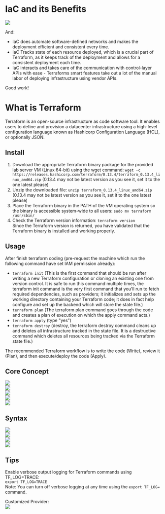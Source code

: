 # IaC and its Benefits
![](./IaC%20and%20its%20Benefits.png)  
  
And:  
* IaC does automate software-defined networks and makes the deployment efficient and consistent every time.
* IaC Tracks state of each resource deployed, which is a crucial part of Terraform, as it keeps track of the deployment and allows for a consistent deployment each time.
* IaC interacts and takes care of the communication with control-layer APIs with ease - Terraforms smart features take out a lot of the manual labor of deploying infrastructure using vendor APIs.
  
Good work!
# What is Terraform
Terraform is an open-source infrastructure as code software tool. It enables users to define and provision a datacenter infrastructure using a high-level configuration language known as Hashicorp Configuration Language (HCL), or optionally JSON.  
  
## Install
1. Download the appropriate Terraform binary package for the provided lab server VM (Linux 64-bit) using the wget command:
`wget -c https://releases.hashicorp.com/terraform/0.13.4/terraform_0.13.4_linux_amd64.zip` (0.13.4 may not be latest version as you see it, set it to the one latest please)  
2. Unzip the downloaded file:
`unzip terraform_0.13.4_linux_amd64.zip` (0.13.4 may not be latest version as you see it, set it to the one latest please)  
3. Place the Terraform binary in the PATH of the VM operating system so the binary is accessible system-wide to all users:
`sudo mv terraform /usr/sbin/`  
4. Check the Terraform version information:
`terraform version`  
Since the Terraform version is returned, you have validated that the Terraform binary is installed and working properly.  
  
## Usage
After finish terraform coding (pre-request the machine which run the following command have set IAM permission already):  
* `terraform init` (This is the first command that should be run after writing a new Terraform configuration or cloning an existing one from version control. It is safe to run this command multiple times, the terraform init command is the very first command that you'll run to fetch required dependencies, such as providers; it initializes and sets up the working directory containing your Terraform code; it does in fact help configure and set up the backend which will store the state file.)  
* `terraform plan` (The terraform plan command goes through the code and creates a plan of execution on which the apply command acts.)  
* `terraform apply` (type "yes")  
* `terraform destroy` (destroy, the terraform destroy command cleans up and deletes all infrastructure tracked in the state file. It is a destructive command which deletes all resources being tracked via the Terraform state file.)  
  
The recommended Terraform workflow is to write the code (Write), review it (Plan), and then execute/deploy the code (Apply).  
  
## Core Concept
![](./Terraform%20Workflow.png)  
![](./Terraform%20Workflow%20Init.png)  
![](./Terraform%20Workflow%20Plan.png)  
![](./Terraform%20Workflow%20Apply.png)  
![](./Terraform%20Workflow%20Destroy.png)  
  
## Syntax
![](./Terraform%20Syntax%20Provider.png)  
![](./Terraform%20Syntax%20Built-in%20Function.png)  
![](./Terraform%20Syntax%20Resource.png)  
![](./Terraform%20Syntax%20Data%20Source.png)
  
## Tips
Enable verbose output logging for Terraform commands using TF_LOG=TRACE:  
`export TF_LOG=TRACE`  
Note: You can turn off verbose logging at any time using the `export TF_LOG=` command.  
  
Customized Provider:  
![](./Terraform%20Customized%20Provider.png)  
